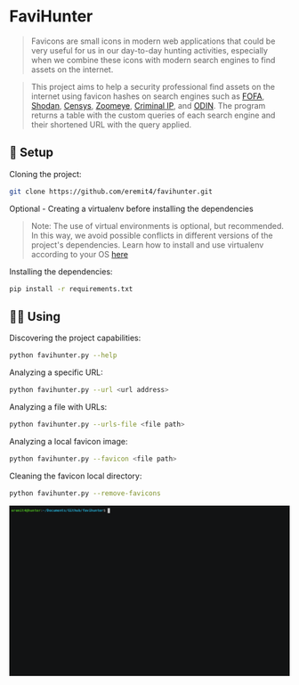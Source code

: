 # FaviHunter
> Favicons are small icons in modern web applications that could be very useful for us in our day-to-day hunting activities, especially when we combine these icons with modern search engines to find assets on the internet. 

> This project aims to help a security professional find assets on the internet using favicon hashes on search engines such as [FOFA](https://en.fofa.info/), [Shodan](https://www.shodan.io/), [Censys](https://search.censys.io/), [Zoomeye](https://www.zoomeye.org/), [Criminal IP](https://www.criminalip.io/), and [ODIN](https://getodin.com/).
The program returns a table with the custom queries of each search engine and their shortened URL with the query applied.

## 🔧 Setup

Cloning the project:
```bash
git clone https://github.com/eremit4/favihunter.git
```
Optional - Creating a virtualenv before installing the dependencies
> Note: The use of virtual environments is optional, but recommended. In this way, we avoid possible conflicts in different versions of the project's dependencies.
> Learn how to install and use virtualenv according to your OS [here](https://virtualenv.pypa.io/en/latest/)

Installing the dependencies:
```bash
pip install -r requirements.txt
```

## 🕵️‍♂️ Using

Discovering the project capabilities:
```bash
python favihunter.py --help
```

Analyzing a specific URL:
```bash
python favihunter.py --url <url address>
```

Analyzing a file with URLs:
```bash
python favihunter.py --urls-file <file path>
```

Analyzing a local favicon image:
```bash
python favihunter.py --favicon <file path>
```

Cleaning the favicon local directory:
```bash
python favihunter.py --remove-favicons
```

![](./logo/favihunter.gif)
